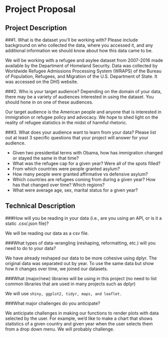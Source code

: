 # **Project Proposal**

## Project Description

###1. What is the dataset you'll be working with? Please include background on who collected the data, where you accessed it, and any additional information we should know about how this data came to be.

We will be working with a refugee and asylee dataset from 2007-2016 made available by the Department of Homeland Security. Data was collected by Worldwide Refugee Admissions Processing System (WRAPS) of the Bureau of Population, Refugees, and Migration of the U.S. Department of State. It was accessed on the DHS website. 

###2. Who is your target audience?  Depending on the domain of your data, there may be a variety of audiences interested in using the dataset.  You should hone in on one of these audiences.

Our target audience is the American people and anyone that is interested in immigration or refugee policy and advocacy. We hope to shed light on the reality of refugee statistics in the midst of harmful rhetoric. 

###3. What does your audience want to learn from your data?  Please list out at least 3 specific questions that your project will answer for your audience.
- Given two presidential terms with Obama, how has immigration changed or stayed the same in that time?
- What was the refugee cap for a given year? Were all of the spots filled?
- From which countries were people granted asylum? 
- How many people were granted affirmative vs defensive asylum?
- Which countries are refugees coming from during a given year? How has that changed over time? Which regions?
- What were average age, sex, marital status for a given year?

## Technical Description

###How will you be reading in your data (i.e., are you using an API, or is it a static .csv/.json file)? 

We will be reading our data as a csv file.

###What types of data-wrangling (reshaping, reformatting, etc.) will you need to do to your data? 

We have already reshaped our data to be more cohesive using dplyr. The original data was separated out by year. To use the same data but show how it changes over time, we joined our datasets.

###What (major/new) libraries will be using in this project (no need to list common libraries that are used in many projects such as dplyr)

We will use `shiny, ggplot2, tidyr, maps, and leaflet.` 

###What major challenges do you anticipate? 

We anticipate challenges in making our functions to render plots with data selected by the user. For example, we’d like to make a chart that shows statistics of a given country and given year when the user selects them from a drop down menu. We will probably challenge.

